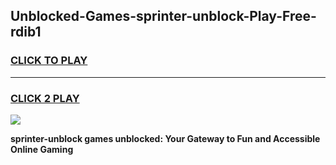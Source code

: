 
## Unblocked-Games-sprinter-unblock-Play-Free-rdib1
<h3>
<a href="https://premium76.site?title=sprinter-unblock&ref=23A">CLICK TO PLAY</a></h3>
<hr>

<h3>
<a href="https://premium76.site?title=sprinter-unblock&ref=23A">CLICK 2 PLAY</a>
  
</h3>

<a href="https://premium76.site?title=sprinter-unblock&ref=23A"><img src="https://clearcache.store/games.png"></a>


**sprinter-unblock games unblocked: Your Gateway to Fun and Accessible Online Gaming**
